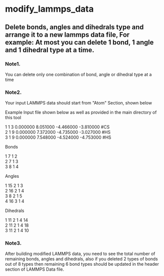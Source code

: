 # modify_lammps_data
## Delete bonds, angles and dihedrals type  and arrange it to a new lammps data file, For example: At most you can delete 1 bond, 1 angle and 1 dihedral type at a time. 

### Note1.   
You can delete only one combination of bond, angle or dihedral type at a time 

### Note2. 
Your input LAMMPS data should start from "Atom" Section, shown below

Example Input file shown below as well as provided in the main directory of this tool

1 1 3 0.000000 8.051000 -4.466000 -3.810000 #CS     
2 1 9 0.000000 7.372000 -4.735000 -3.027000 #HS          
3 1 9 0.000000 7.548000 -4.524000 -4.753000 #HS    


 Bonds

1 7 1 2       
2 7 1 3      
3 8 1 4        

 Angles     

1 15 2 1 3      
2 16 2 1 4    
3 8 2 1 5    
4 16 3 1 4     
   
 Dihedrals     
       
1 11 2 1 4 14    
2 11 2 1 4 18    
3 11 2 1 4 10     


### Note3. 
After building modified LAMMPS data, you need to see the total number of remaining bonds, angles and dihedrals, 
also if you deleted 2 types of bonds out of 8 types then remaining 6 bond types should be updated in the header section of LAMMPS 
Data file. 



